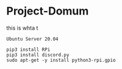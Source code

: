 # Project-Domum
this is whta t 

```
Ubuntu Server 20.04

pip3 install RPi
pip3 install discord.py
sudo apt-get -y install python3-rpi.gpio
```
